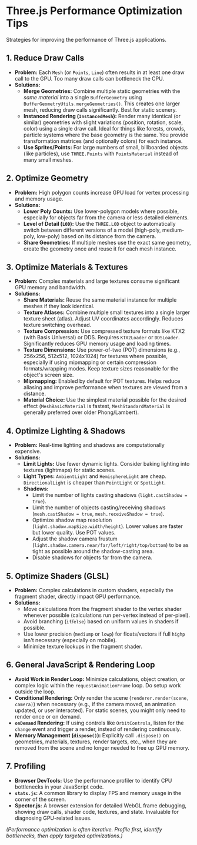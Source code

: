 # Three.js Performance Optimization Tips

Strategies for improving the performance of Three.js applications.

## 1. Reduce Draw Calls

*   **Problem:** Each `Mesh` (or `Points`, `Line`) often results in at least one draw call to the GPU. Too many draw calls can bottleneck the CPU.
*   **Solutions:**
    *   **Merge Geometries:** Combine multiple static geometries with the *same material* into a single `BufferGeometry` using `BufferGeometryUtils.mergeGeometries()`. This creates one larger mesh, reducing draw calls significantly. Best for static scenery.
    *   **Instanced Rendering (`InstancedMesh`):** Render many identical (or similar) geometries with slight variations (position, rotation, scale, color) using a single draw call. Ideal for things like forests, crowds, particle systems where the base geometry is the same. You provide transformation matrices (and optionally colors) for each instance.
    *   **Use Sprites/Points:** For large numbers of small, billboarded objects (like particles), use `THREE.Points` with `PointsMaterial` instead of many small meshes.

## 2. Optimize Geometry

*   **Problem:** High polygon counts increase GPU load for vertex processing and memory usage.
*   **Solutions:**
    *   **Lower Poly Counts:** Use lower-polygon models where possible, especially for objects far from the camera or less detailed elements.
    *   **Level of Detail (`LOD`):** Use the `THREE.LOD` object to automatically switch between different versions of a model (high-poly, medium-poly, low-poly) based on its distance from the camera.
    *   **Share Geometries:** If multiple meshes use the exact same geometry, create the geometry once and reuse it for each mesh instance.

## 3. Optimize Materials & Textures

*   **Problem:** Complex materials and large textures consume significant GPU memory and bandwidth.
*   **Solutions:**
    *   **Share Materials:** Reuse the same material instance for multiple meshes if they look identical.
    *   **Texture Atlases:** Combine multiple small textures into a single larger texture sheet (atlas). Adjust UV coordinates accordingly. Reduces texture switching overhead.
    *   **Texture Compression:** Use compressed texture formats like KTX2 (with Basis Universal) or DDS. Requires `KTX2Loader` or `DDSLoader`. Significantly reduces GPU memory usage and loading times.
    *   **Texture Dimensions:** Use power-of-two (POT) dimensions (e.g., 256x256, 512x512, 1024x1024) for textures where possible, especially if using mipmapping or certain compression formats/wrapping modes. Keep texture sizes reasonable for the object's screen size.
    *   **Mipmapping:** Enabled by default for POT textures. Helps reduce aliasing and improve performance when textures are viewed from a distance.
    *   **Material Choice:** Use the simplest material possible for the desired effect (`MeshBasicMaterial` is fastest, `MeshStandardMaterial` is generally preferred over older Phong/Lambert).

## 4. Optimize Lighting & Shadows

*   **Problem:** Real-time lighting and shadows are computationally expensive.
*   **Solutions:**
    *   **Limit Lights:** Use fewer dynamic lights. Consider baking lighting into textures (lightmaps) for static scenes.
    *   **Light Types:** `AmbientLight` and `HemisphereLight` are cheap. `DirectionalLight` is cheaper than `PointLight` or `SpotLight`.
    *   **Shadows:**
        *   Limit the number of lights casting shadows (`light.castShadow = true`).
        *   Limit the number of objects casting/receiving shadows (`mesh.castShadow = true`, `mesh.receiveShadow = true`).
        *   Optimize shadow map resolution (`light.shadow.mapSize.width/height`). Lower values are faster but lower quality. Use POT values.
        *   Adjust the shadow camera frustum (`light.shadow.camera.near/far/left/right/top/bottom`) to be as tight as possible around the shadow-casting area.
        *   Disable shadows for objects far from the camera.

## 5. Optimize Shaders (GLSL)

*   **Problem:** Complex calculations in custom shaders, especially the fragment shader, directly impact GPU performance.
*   **Solutions:**
    *   Move calculations from the fragment shader to the vertex shader whenever possible (calculations run per-vertex instead of per-pixel).
    *   Avoid branching (`if`/`else`) based on uniform values in shaders if possible.
    *   Use lower precision (`mediump` or `lowp`) for floats/vectors if full `highp` isn't necessary (especially on mobile).
    *   Minimize texture lookups in the fragment shader.

## 6. General JavaScript & Rendering Loop

*   **Avoid Work in Render Loop:** Minimize calculations, object creation, or complex logic within the `requestAnimationFrame` loop. Do setup work outside the loop.
*   **Conditional Rendering:** Only render the scene (`renderer.render(scene, camera)`) when necessary (e.g., if the camera moved, an animation updated, or user interacted). For static scenes, you might only need to render once or on demand.
*   **`onDemand` Rendering:** If using controls like `OrbitControls`, listen for the `change` event and trigger a render, instead of rendering continuously.
*   **Memory Management (`dispose()`):** Explicitly call `.dispose()` on geometries, materials, textures, render targets, etc., when they are removed from the scene and no longer needed to free up GPU memory.

## 7. Profiling

*   **Browser DevTools:** Use the performance profiler to identify CPU bottlenecks in your JavaScript code.
*   **`stats.js`:** A common library to display FPS and memory usage in the corner of the screen.
*   **Spector.js:** A browser extension for detailed WebGL frame debugging, showing draw calls, shader code, textures, and state. Invaluable for diagnosing GPU-related issues.

*(Performance optimization is often iterative. Profile first, identify bottlenecks, then apply targeted optimizations.)*